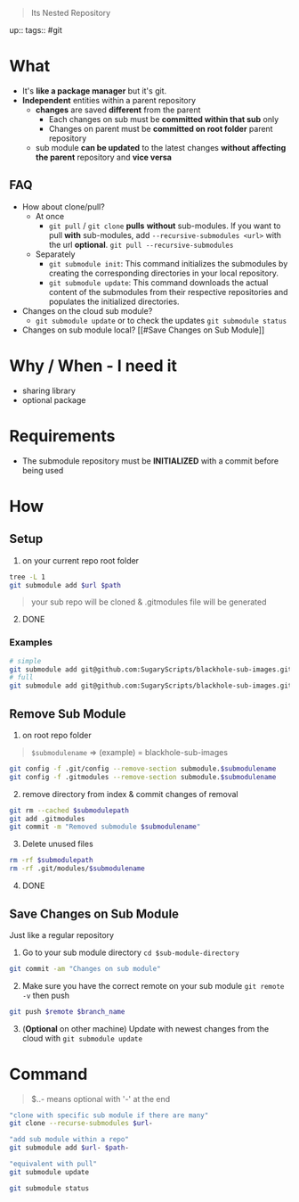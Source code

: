 > Its Nested Repository

up:: 
tags:: #git

# What
- It's **like a package manager** but it's git. 
- **Independent** entities within a parent repository
	- **changes** are saved **different** from the parent
		- Each changes on sub must be **committed within that sub** only
		- Changes on parent must be **committed on root folder** parent repository
	- sub module **can be updated** to the latest changes **without affecting the parent** repository and **vice versa**

## FAQ
- How about clone/pull?
	- At once
		- `git pull` / `git clone` **pulls** **without** sub-modules. If you want to pull **with** sub-modules, add `--recursive-submodules <url>` with the url **optional**.
		  `git pull --recursive-submodules`
	- Separately
		- `git submodule init`: This command initializes the submodules by creating the corresponding directories in your local repository.
		- `git submodule update`: This command downloads the actual content of the submodules from their respective repositories and populates the initialized directories.
- Changes on the cloud sub module?
	- `git submodule update` or to check the updates `git submodule status`
- Changes on sub module local? [[#Save Changes on Sub Module]]
# Why / When - I need it
- sharing library
- optional package
# Requirements
- The submodule repository must be **INITIALIZED** with a commit before being used
# How
## Setup
1. on your current repo root folder
```sh
tree -L 1
git submodule add $url $path
```
> your sub repo will be cloned & .gitmodules file will be generated
2. DONE
### Examples
```sh
# simple
git submodule add git@github.com:SugaryScripts/blackhole-sub-images.git
# full
git submodule add git@github.com:SugaryScripts/blackhole-sub-images.git Extra/Image
```

## Remove Sub Module
1. on root repo folder
>`$submodulename` => (example) = blackhole-sub-images
```sh
git config -f .git/config --remove-section submodule.$submodulename
git config -f .gitmodules --remove-section submodule.$submodulename
```
2. remove directory from index & commit changes of removal
```sh
git rm --cached $submodulepath
git add .gitmodules
git commit -m "Removed submodule $submodulename"
```
3. Delete unused files
```sh
rm -rf $submodulepath 
rm -rf .git/modules/$submodulename
```
4. DONE

## Save Changes on Sub Module
Just like a regular repository
1. Go to your sub module directory `cd $sub-module-directory`
```sh
git commit -am "Changes on sub module"
```
2. Make sure you have the correct remote on your sub module `git remote -v` then push
```sh
git push $remote $branch_name
```
3. (**Optional** on other machine) Update with newest changes from the cloud with `git submodule update`

# Command
> $..- means optional with '-' at the end
```sh
"clone with specific sub module if there are many"
git clone --recurse-submodules $url-

"add sub module within a repo"
git submodule add $url- $path-

"equivalent with pull"
git submodule update

git submodule status
```






